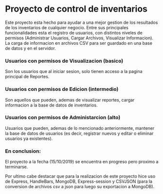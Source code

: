 # Proyecto de control de inventarios

Este proyecto esta hecho para ayudar a una mejor gestion de los resultados de los inventarios de cualquier negocio. Entre sus principales funcionalidades esta el registro de usuarios, con distintos niveles de permisos (Administrar Usuarios, Cargar Archivos, Visualizar Informacion). La carga de informacion en archivos CSV para ser guardado en una base de datos y en el servidor.

### Usuarios con permisos de Visualizacion (basico)
Son los usuarios que al iniciar sesion, solo tienen acceso a la pagina principal de Reportes.

### Usuarios con permisos de Edicion (intermedio)
Son aquellos que pueden, ademas de visualizar reportes, cargar informacion a la base de datos de inventarios.

### Usuarios con permisos de Administarcion (alto)
Usuarios que pueden, ademas de lo mencionado anteriormente, mantener la base de datos de usuarios (es decir, registrar nuevos y editar o eliminar usuarios ya existentes).


### En conclusion:
El proyecto a la fecha (15/10/2019) se encuentra en progreso pero proximo a terminarse.

Por ultimo cabe destacar que para la realizacion de este proyecto hice uso de Express, HandleBars, MongoDB, Express-session y CSVJSON (para la conversion de archivos csv a json para luego su exportacion a MongoDB).
